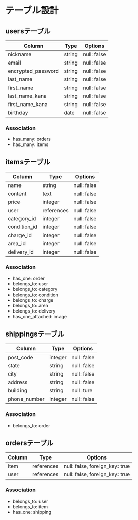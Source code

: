 # テーブル設計

## usersテーブル

| Column             | Type   | Options     |
| ------------------ | ------ | ----------- |
| nickname           | string | null: false |
| email              | string | null: false |
| encrypted_password | string | null: false |
| last_name          | string | null: false |
| first_name         | string | null: false |
| last_name_kana     | string | null: false |
| first_name_kana    | string | null: false |
| birthday           | date   | null: false |

### Association
- has_many: orders
- has_many: items



## itemsテーブル

| Column       | Type       | Options     |
|------------- | ---------- | ----------- |
| name         | string     | null: false |
| content      | text       | null: false |
| price        | integer    | null: false |
| user         | references | null: false |
| category_id  | integer    | null: false |
| condition_id | integer    | null: false |
| charge_id    | integer    | null: false |
| area_id      | integer    | null: false |
| delivery_id  | integer    | null: false |

### Association

- has_one: order
- belongs_to: user
- belongs_to: category
- belongs_to: condition
- belongs_to: charge
- belongs_to: area
- belongs_to: delivery
- has_one_attached: image



## shippingsテーブル

| Column          | Type       | Options                        |
| --------------- | ---------- | ----------- |
| post_code       | integer    | null: false |
| state           | string     | null: false |
| city            | string     | null: false |
| address         | string     | null: false |
| building        | string     | null: ture  |
| phone_number    | integer    | null: false |

### Association

- belongs_to: order



## ordersテーブル

| Column  | Type       | Options                        |
| ------- | ---------- | ------------------------------ |
| item    | references | null: false, foreign_key: true |
| user    | references | null: false, foreign_key: true |

### Association

- belongs_to: user
- belongs_to: item
- has_one: shipping
